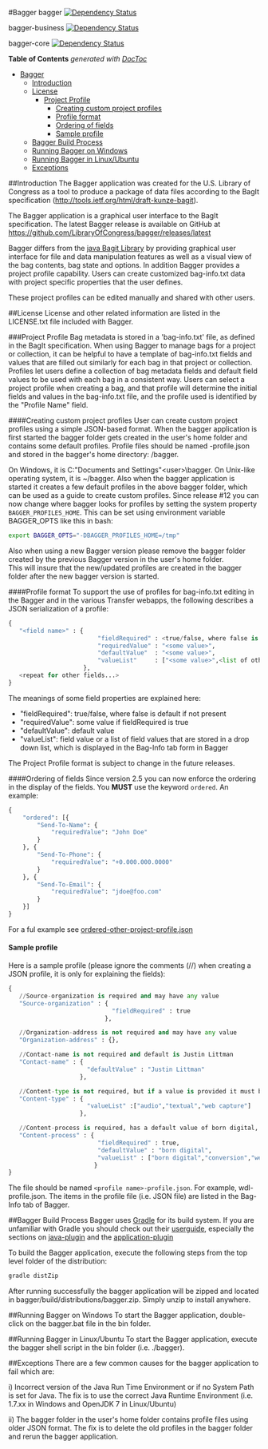 #Bagger
bagger [![Dependency Status](https://www.versioneye.com/user/projects/56cc88f018b27104252deceb/badge.svg?style=flat)](https://www.versioneye.com/user/projects/56cc88f018b27104252deceb)

bagger-business [![Dependency Status](https://www.versioneye.com/user/projects/56cc893e18b2710403dfef47/badge.svg?style=flat)](https://www.versioneye.com/user/projects/56cc893e18b2710403dfef47)

bagger-core [![Dependency Status](https://www.versioneye.com/user/projects/56cc88ef18b2710403dfef3c/badge.svg?style=flat)](https://www.versioneye.com/user/projects/56cc88ef18b2710403dfef3c)

**Table of Contents**  *generated with [DocToc](http://doctoc.herokuapp.com/)*

- [Bagger](#)
	- [Introduction](#)
	- [License](#)
		- [Project Profile](#)
			- [Creating custom project profiles](#)
			- [Profile format](#)
			- [Ordering of fields](#)
			- [Sample profile](#)
	- [Bagger Build Process](#)
	- [Running Bagger on Windows](#)
	- [Running Bagger in Linux/Ubuntu](#)
	- [Exceptions](#)

##Introduction
The Bagger application was created for the U.S. Library of Congress as a tool to produce a package of data files according to the BagIt specification (http://tools.ietf.org/html/draft-kunze-bagit).

The Bagger application is a graphical user interface to the BagIt specification. The latest Bagger release is available on GitHub at https://github.com/LibraryOfCongress/bagger/releases/latest

Bagger differs from the [java Bagit Library](https://github.com/LibraryOfCongress/bagit-java) by providing graphical user interface for file and data manipulation features as well as a visual view of the bag contents, bag state and options.  In addition Bagger provides a project profile capability.  Users can create customized bag-info.txt data with project specific properties that the user defines.

These project profiles can be edited manually and shared with other users.

##License
License and other related information are listed in the LICENSE.txt file included with Bagger.

###Project Profile
Bag metadata is stored in a 'bag-info.txt' file, as defined in the BagIt specification.  When using Bagger to manage bags for a project or collection,
it can be helpful to have a template of bag-info.txt fields and values that are filled out similarly for each bag in that project or collection.
Profiles let users define a collection of bag metadata fields and default field values to be used with each bag in a consistent way. 
Users can select a project profile when creating a bag, and that profile will determine the initial fields and values in the bag-info.txt file, and the profile used is identified by the "Profile Name" field. 

####Creating custom project profiles
User can create custom project profiles using a simple JSON-based format. When the bagger application is first started the bagger folder gets created in the user's home folder and contains some default profiles.
Profile files should be named <profile name>-profile.json and stored in the bagger's home directory: <user-home-dir>/bagger. 

On Windows, it is C:\"Documents and Settings"\<user>\bagger. On Unix-like operating system, it is ~/bagger.  Also when the bagger application is started it creates a few default profiles in the above bagger folder, which can be used as a guide to create custom profiles.
Since release #12 you can now change where bagger looks for profiles by setting the system property `BAGGER_PROFILES_HOME`. This can be set using environment variable BAGGER_OPTS like this in bash:
``` bash
export BAGGER_OPTS="-DBAGGER_PROFILES_HOME=/tmp"
```

Also when using a new Bagger version please remove the bagger folder created by the previous Bagger version in the user's home folder.  
This will insure that the new/updated profiles are created in the bagger folder after the new bagger version is started.

####Profile format
To support the use of profiles for bag-info.txt editing in the Bagger and in the various Transfer webapps, the following describes a JSON serialization of a profile:

``` python
{
   "<field name>" : {
                         "fieldRequired" : <true/false, where false is default if not present>,                
                         "requiredValue" : "<some value>",
                         "defaultValue"  : "<some value>",
                         "valueList"     : ["<some value>",<list of other values...>]
                     },
   <repeat for other fields...>
}
```

The meanings of some field properties are explained here:

* "fieldRequired": true/false, where false is default if not present                
* "requiredValue": some value if fieldRequired is true
* "defaultValue": default value
* "valueList": field value or a list of field values that are stored in a drop down list, which is displayed in the Bag-Info tab form in Bagger

The Project Profile format is subject to change in the future releases.

####Ordering of fields
Since version 2.5 you can now enforce the ordering in the display of the fields. You **MUST** use the keyword `ordered`. An example:
```python
{
	"ordered": [{
		"Send-To-Name": {
			"requiredValue": "John Doe"
		}
	}, {
		"Send-To-Phone": {
			"requiredValue": "+0.000.000.0000"
		}
	}, {
		"Send-To-Email": {
			"requiredValue": "jdoe@foo.com"
		}
	}]
}
```

For a ful example see [ordered-other-project-profile.json](bagger-business/src/main/resources/gov/loc/repository/bagger/profiles/ordered-other-project-profile.json)

#### Sample profile
Here is a sample profile (please ignore the comments (//) when creating a JSON profile, it is only for explaining the fields):

``` python
{
   //Source-organization is required and may have any value
   "Source-organization" : {
                             "fieldRequired" : true
                           },

   //Organization-address is not required and may have any value
   "Organization-address" : {},

   //Contact-name is not required and default is Justin Littman
   "Contact-name" : {
                      "defaultValue" : "Justin Littman"
                    },

   //Content-type is not required, but if a value is provided it must be selected from list
   "Content-type" : {
                      "valueList" :["audio","textual","web capture"]
                    },

   //Content-process is required, has a default value of born digital, and must be selected from list of field values in the Bag-Info tab form in Bagger
   "Content-process" : {
                         "fieldRequired" : true,
                         "defaultValue" : "born digital",
                         "valueList" : ["born digital","conversion","web capture"]
                        }
}
```

The file should be named `<profile name>-profile.json`. For example, wdl-profile.json.
The items in the profile file (i.e. JSON file) are listed in the Bag-Info tab of Bagger.


##Bagger Build Process
Bagger uses [Gradle](https://gradle.org/) for its build system. If you are unfamiliar with Gradle you should check out their [userguide](https://docs.gradle.org/current/userguide/userguide_single.html), especially the sections on [java-plugin](https://docs.gradle.org/current/userguide/userguide_single.html#java_plugin) and the [application-plugin](https://docs.gradle.org/current/userguide/userguide_single.html#application_plugin)

To build the Bagger application, execute the following steps from the top level folder of the distribution:
``` bash
gradle distZip
```
After running successfully the bagger application will be zipped and located in bagger/build/distributions/bagger.zip. Simply unzip to install anywhere.

##Running Bagger on Windows
To start the Bagger application, double-click on the bagger.bat file in the bin folder.

##Running Bagger in Linux/Ubuntu
To start the Bagger application, execute the bagger shell script in the bin folder (i.e. ./bagger).

##Exceptions
There are a few common causes for the bagger application to fail which are:

i)   Incorrect version of the Java Run Time Environment or if no System Path is set for Java.
     The fix is to use the correct Java Runtime Environment (i.e. 1.7.xx in Windows and OpenJDK 7 in Linux/Ubuntu)

ii)  The bagger folder in the user's home folder contains profile files using older JSON format.
     The fix is to delete the old profiles in the bagger folder and rerun the bagger application.

